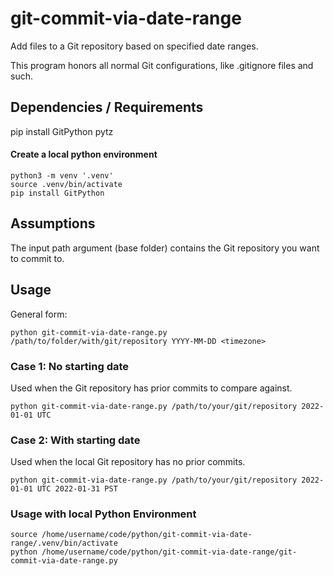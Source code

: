 # git-commit-via-date-range

Add files to a Git repository based on specified date ranges.

This program honors all normal Git configurations, like .gitignore files and such.

## Dependencies / Requirements

pip install GitPython pytz

#### Create a local python environment

    python3 -m venv '.venv'
    source .venv/bin/activate
    pip install GitPython

## Assumptions

The input path argument (base folder) contains the Git repository you want to commit to.

## Usage

General form:

    python git-commit-via-date-range.py /path/to/folder/with/git/repository YYYY-MM-DD <timezone>

### Case 1: No starting date 

Used when the Git repository has prior commits to compare against.

    python git-commit-via-date-range.py /path/to/your/git/repository 2022-01-01 UTC

### Case 2: With starting date

Used when the local Git repository has no prior commits.

    python git-commit-via-date-range.py /path/to/your/git/repository 2022-01-01 UTC 2022-01-31 PST

### Usage with local Python Environment

    source /home/username/code/python/git-commit-via-date-range/.venv/bin/activate
    python /home/username/code/python/git-commit-via-date-range/git-commit-via-date-range.py

